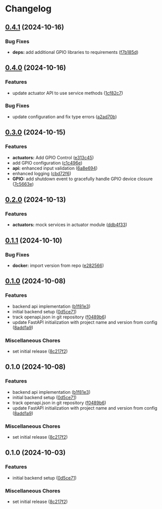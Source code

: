 # Changelog

## [0.4.1](https://github.com/FelizCoder/crewstand.backend/compare/v0.4.0...v0.4.1) (2024-10-16)


### Bug Fixes

* **deps:** add additional GPIO libraries to requirements ([f7b185d](https://github.com/FelizCoder/crewstand.backend/commit/f7b185d4a5da987459109798518684b4248dd939))

## [0.4.0](https://github.com/FelizCoder/crewstand.backend/compare/v0.3.0...v0.4.0) (2024-10-16)


### Features

* update actuator API to use service methods ([1cf82c7](https://github.com/FelizCoder/crewstand.backend/commit/1cf82c7705afcb0d45f2d6261d6b265bb97f69d2))


### Bug Fixes

* update configuration and fix type errors ([a2ad70b](https://github.com/FelizCoder/crewstand.backend/commit/a2ad70b47a49d094f8345e4c09fb92d7f4748c87))

## [0.3.0](https://github.com/FelizCoder/crewstand.backend/compare/v0.2.0...v0.3.0) (2024-10-15)


### Features

* **actuators:** Add GPIO Control ([e313c45](https://github.com/FelizCoder/crewstand.backend/commit/e313c450f182ded8561320f462b506f451127fb2))
* add GPIO configuration ([c1c496e](https://github.com/FelizCoder/crewstand.backend/commit/c1c496ed79f0bcfd4c6be8e0fa2c52ad3f8636b2))
* **api:** enhanced input validation ([6a8e694](https://github.com/FelizCoder/crewstand.backend/commit/6a8e694e371725a4c9628fcec7e7007a24dc50e0))
* enhanced logging ([cbd72f6](https://github.com/FelizCoder/crewstand.backend/commit/cbd72f6809a413d6202cc37d1d2d6a39e19ea291))
* **GPIO:** add shutdown event to gracefully handle GPIO device closure ([7c5663e](https://github.com/FelizCoder/crewstand.backend/commit/7c5663e20f50726294989f28b79c2161c7551da4))

## [0.2.0](https://github.com/FelizCoder/crewstand.backend/compare/v0.1.1...v0.2.0) (2024-10-13)


### Features

* **actuators:** mock services in actuator module ([ddb4f33](https://github.com/FelizCoder/crewstand.backend/commit/ddb4f330315e370ea42bb0a38873fc2cbd3c992e))

## [0.1.1](https://github.com/FelizCoder/crewstand.backend/compare/v0.1.0...v0.1.1) (2024-10-10)


### Bug Fixes

* **docker:** import version from repo ([e282566](https://github.com/FelizCoder/crewstand.backend/commit/e28256669c582ca734b2cbfc50fd84c3631ff001))

## [0.1.0](https://github.com/FelizCoder/crewstand.backend/compare/v0.1.0...v0.1.0) (2024-10-08)


### Features

* backend api implementation ([b1f81e3](https://github.com/FelizCoder/crewstand.backend/commit/b1f81e3febc2fc0967b784b79c086ad00ff54c85))
* initial backend setup ([0d5ce71](https://github.com/FelizCoder/crewstand.backend/commit/0d5ce7192d351ba965b257beb164a5f8d1cabcd5))
* track openapi.json in git repository ([f0489b6](https://github.com/FelizCoder/crewstand.backend/commit/f0489b697ebde9b8a494536dea06aa13457caa38))
* update FastAPI initialization with project name and version from config ([8add1a9](https://github.com/FelizCoder/crewstand.backend/commit/8add1a9a5e83e8afc544cbeca0674716369fc011))


### Miscellaneous Chores

* set initial release ([8c217f2](https://github.com/FelizCoder/crewstand.backend/commit/8c217f246bc7ddc157c80dda1eb9cdf1c7cdbdbc))

## 0.1.0 (2024-10-08)


### Features

* backend api implementation ([b1f81e3](https://github.com/FelizCoder/crewstand.backend/commit/b1f81e3febc2fc0967b784b79c086ad00ff54c85))
* initial backend setup ([0d5ce71](https://github.com/FelizCoder/crewstand.backend/commit/0d5ce7192d351ba965b257beb164a5f8d1cabcd5))
* track openapi.json in git repository ([f0489b6](https://github.com/FelizCoder/crewstand.backend/commit/f0489b697ebde9b8a494536dea06aa13457caa38))
* update FastAPI initialization with project name and version from config ([8add1a9](https://github.com/FelizCoder/crewstand.backend/commit/8add1a9a5e83e8afc544cbeca0674716369fc011))


### Miscellaneous Chores

* set initial release ([8c217f2](https://github.com/FelizCoder/crewstand.backend/commit/8c217f246bc7ddc157c80dda1eb9cdf1c7cdbdbc))

## 0.1.0 (2024-10-03)


### Features

* initial backend setup ([0d5ce71](https://github.com/FelizCoder/crewstand.backend/commit/0d5ce7192d351ba965b257beb164a5f8d1cabcd5))


### Miscellaneous Chores

* set initial release ([8c217f2](https://github.com/FelizCoder/crewstand.backend/commit/8c217f246bc7ddc157c80dda1eb9cdf1c7cdbdbc))
